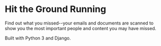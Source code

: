 # Hit the Ground Running

Find out what you missed--your emails and documents are scanned to show you
the most important people and content you may have missed.

Built with Python 3 and Django.
